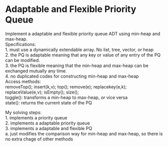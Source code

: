# Adaptable and Flexible Priority Queue
Implement a adaptable and flexible priority queue ADT using min-heap and max-heap.  
Specifications:  
    1. must use a dynamically extendable array. No list, tree, vector, or heap   
    2. the PQ is adaptable meaning that any key or value of any entry of the PQ can be modified.  
    3. the PQ is flexible meaning that the min-heap and max-heap can be exchanged mutually any time.  
    4. no duplicated codes for constructing min-heap and max-heap  
Access methods:  
    removeTop(); insert(k,v); top(); remove(e); replacekey(e,k); replaceValue(e,v); isEmpty(); size();  
    toggle(): transforms a min-heap to max-heap, or vice versa  
    state(): returns the current state of the PQ  
    
My solving steps:  
    1. implements a priority queue  
    2. implements a adaptable priority queue  
    3. implements a adaptable and flexible PQ  
        a. just modifies the comparison way for min-heap and max-heap, so there is no extra chage of other methods
